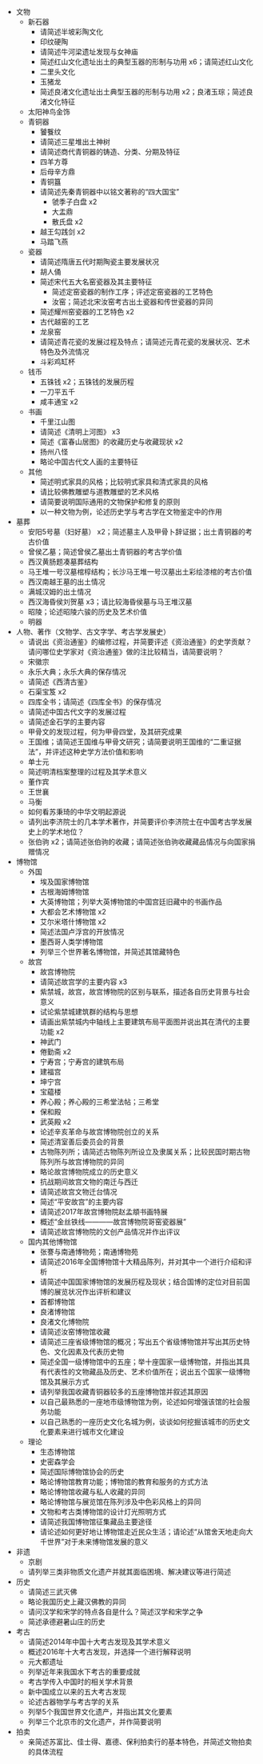 - 文物
    - 新石器
        - 请简述半坡彩陶文化
        - 印纹硬陶
        - 请简述牛河梁遗址发现与女神庙
        - 简述红山文化遗址出土的典型玉器的形制与功用 x6；请简述红山文化
        - 二里头文化
        - 玉猪龙
        - 简述良渚文化遗址出土典型玉器的形制与功用 x2；良渚玉琮；简述良渚文化特征
    - 太阳神鸟金饰
    - 青铜器
        - 饕餮纹
        - 请简述三星堆出土神树
        - 请简述商代青铜器的铸造、分类、分期及特征
        - 四羊方尊
        - 后母辛方鼎
        - 青铜簋
        - 请简述先秦青铜器中以铭文著称的“四大国宝”
            - 虢季子白盘 x2
            - 大盂鼎
            - 散氏盘 x2
        - 越王勾践剑 x2
        - 马踏飞燕
    - 瓷器
        - 请简述隋唐五代时期陶瓷主要发展状况
        - 胡人俑
        - 简述宋代五大名窑瓷器及其主要特征
            - 简述定窑瓷器的制作工序；评述定窑瓷器的工艺特色
            - 汝窑；简述北宋汝窑考古出土瓷器和传世瓷器的异同
        - 简述耀州窑瓷器的工艺特色 x2
        - 古代越窑的工艺
        - 龙泉窑
        - 请简述青花瓷的发展过程及特点；请简述元青花瓷的发展状况、艺术特色及外流情况
        - 斗彩鸡缸杯
    - 钱币
        - 五铢钱 x2；五铢钱的发展历程
        - 一刀平五千
        - 咸丰通宝 x2
    - 书画
        - 千里江山图
        - 请简述《清明上河图》 x3
        - 简述《富春山居图》的收藏历史与收藏现状 x2
        - 扬州八怪
        - 略论中国古代文人画的主要特征
    - 其他
        - 简述明式家具的风格；比较明式家具和清式家具的风格
        - 请比较佛教雕塑与道教雕塑的艺术风格
        - 请简要说明国际通用的文物保护和修复的原则
        - 以一种文物为例，论述历史学与考古学在文物鉴定中的作用
- 墓葬
    - 安阳5号墓（妇好墓） x2；简述墓主人及甲骨卜辞证据；出土青铜器的考古价值
    - 曾侯乙墓；简述曾侯乙墓出土青铜器的考古学价值
    - 西汉黄肠题凑墓葬结构
    - 马王堆一号汉墓棺椁结构；长沙马王堆一号汉墓出土彩绘漆棺的考古价值
    - 西汉南越王墓的出土情况
    - 满城汉姆的出土情况
    - 西汉海昏侯刘贺墓 x3；请比较海昏侯墓与马王堆汉墓
    - 昭陵；论述昭陵六骏的历史及艺术价值
    - 明器
- 人物、著作（文物学、古文字学、考古学发展史）
    - 请说出《资治通鉴》的编修过程，并简要评述《资治通鉴》的史学贡献？请问哪位史学家对《资治通鉴》做的注比较精当，请简要说明？
    - 宋徽宗
    - 永乐大典；永乐大典的保存情况
    - 请简述《西清古鉴》
    - 石渠宝笈 x2
    - 四库全书；请简述《四库全书》的保存情况
    - 请简述中国古代文字的发展过程
    - 请简述金石学的主要内容
    - 甲骨文的发现过程，何为甲骨四堂，及其研究成果
    - 王国维；请简述王国维与甲骨文研究；请简要说明王国维的“二重证据法”，并评述这种史学方法价值和影响
    - 单士元
    - 简述明清档案整理的过程及其学术意义
    - 董作宾
    - 王世襄
    - 马衡
    - 如何看苏秉琦的中华文明起源说
    - 请列出李济院士的几本学术著作，并简要评价李济院士在中国考古学发展史上的学术地位？
    - 张伯驹 x2；请简述张伯驹的收藏；请简述张伯驹收藏藏品情况与向国家捐赠情况
- 博物馆
    - 外国
        - 埃及国家博物馆
        - 古根海姆博物馆
        - 大英博物馆；列举大英博物馆的中国宫廷旧藏中的书画作品
        - 大都会艺术博物馆 x2
        - 艾尔米塔什博物馆 x2
        - 简述法国卢浮宫的开放情况
        - 墨西哥人类学博物馆
        - 列举三个世界著名博物馆，并简述其馆藏特色
    - 故宫
        - 故宫博物院
        - 请简述故宫学的主要内容 x3
        - 紫禁城，故宫，故宫博物院的区别与联系，描述各自历史背景与社会意义
        - 试论紫禁城建筑群的结构与思想
        - 请画出紫禁城内中轴线上主要建筑布局平面图并说出其在清代的主要功能 x2
        - 神武门
        - 倦勤斋 x2
        - 宁寿宫；宁寿宫的建筑布局
        - 建福宫
        - 坤宁宫
        - 宝藴楼
        - 养心殿；养心殿的三希堂法帖；三希堂
        - 保和殿
        - 武英殿 x2
        - 论述辛亥革命与故宫博物院创立的关系
        - 简述清室善后委员会的背景
        - 古物陈列所；请简述古物陈列所设立及隶属关系；比较民国时期古物陈列所与故宫博物院的异同
        - 略论故宫博物院成立的历史意义
        - 抗战期间故宫文物的南迁与西迁
        - 请简述故宫文物迁台情况
        - 简述“平安故宫”的主要内容
        - 请简述2017年故宫博物院赵孟頫书画特展
        - 概述“金丝铁线————故宫博物院哥窑瓷器展”
        - 请简述故宫博物院的文创产品情况并作出评议
    - 国内其他博物馆
        - 张謇与南通博物苑；南通博物苑
        - 请简述2016年全国博物馆十大精品陈列，并对其中一个进行介绍和评析
        - 请简述中国国家博物馆的发展历程及现状；结合国博的定位对目前国博的展览状况作出评析和建议
        - 首都博物馆
        - 良渚博物馆
        - 良渚文化博物院
        - 请简述汝窑博物馆收藏
        - 请简述三座省级博物馆的概况；写出五个省级博物馆并写出其历史特色、文化因素及代表历史物
        - 简述全国一级博物馆中的五座；举十座国家一级博物馆，并指出其具有代表性的文物藏品及历史、艺术价值所在；说出五个国家一级博物馆及其展示方式
        - 请列举我国收藏青铜器较多的五座博物馆并叙述其原因
        - 以自己最熟悉的一座地市级博物馆为例，论述如何增强该馆的社会服务功能
        - 以自己熟悉的一座历史文化名城为例，谈谈如何挖掘该城市的历史文化要素来进行城市文化建设
    - 理论
        - 生态博物馆
        - 史密森学会
        - 简述国际博物馆协会的历史
        - 略论博物馆教育功能；博物馆的教育和服务的方式方法
        - 略论博物馆收藏与私人收藏的异同
        - 略论博物馆与展览馆在陈列涉及中色彩风格上的异同
        - 文物和考古类博物馆的设计灯光照明方式
        - 请简述我国博物馆征集藏品主要途径
        - 请论述如何更好地让博物馆走近民众生活；请论述“从馆舍天地走向大千世界”对于未来博物馆发展的意义
- 非遗
    - 京剧
    - 请列举三类非物质文化遗产并就其面临困境、解决建议等进行简述
- 历史
    - 请简述三武灭佛
    - 略论我国历史上藏汉佛教的异同
    - 请问汉学和宋学的特点各自是什么？简述汉学和宋学之争
    - 简述承德避暑山庄的历史
- 考古
    - 请简述2014年中国十大考古发现及其学术意义
    - 概述2016年十大考古发现，并选择一个进行解释说明
    - 元大都遗址
    - 列举近年来我国水下考古的重要成就
    - 考古学传入中国时的相关学术背景
    - 新中国成立以来的五大考古发现
    - 论述古器物学与考古学的关系
    - 列举5个我国世界文化遗产，并指出其文化要素
    - 列举三个北京市的文化遗产，并作简要说明
- 拍卖
    - 亲简述苏富比、佳士得、嘉德、保利拍卖行的基本特色，并简述文物拍卖的具体流程

